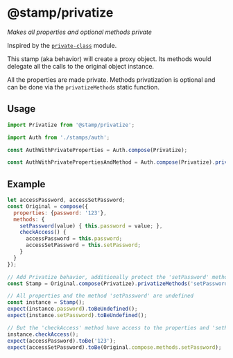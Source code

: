 # @stamp/privatize

_Makes all properties and optional methods private_

Inspired by the [`private-class`](https://github.com/parro-it/private-class) module.

This stamp (aka behavior) will create a proxy object. Its methods would delegate all the calls to the original object instance.

All the properties are made private. Methods privatization is optional and can be done via the `privatizeMethods` static function.

## Usage
```js
import Privatize from '@stamp/privatize';

import Auth from './stamps/auth';

const AuthWithPrivateProperties = Auth.compose(Privatize);

const AuthWithPrivatePropertiesAndMethod = Auth.compose(Privatize).privatizeMethods('setPassword');
```

## Example
```js
let accessPassword, accessSetPassword;
const Original = compose({
  properties: {password: '123'},
  methods: {
    setPassword(value) { this.password = value; },
    checkAccess() {
      accessPassword = this.password;
      accessSetPassword = this.setPassword;
    }
  }
});

// Add Privatize behavior, additionally protect the 'setPassword' method 
const Stamp = Original.compose(Privatize).privatizeMethods('setPassword');

// All properties and the method 'setPassword' are undefined
const instance = Stamp();
expect(instance.password).toBeUndefined();
expect(instance.setPassword).toBeUndefined();

// But the 'checkAccess' method have access to the properties and 'setPassword'
instance.checkAccess();
expect(accessPassword).toBe('123');
expect(accessSetPassword).toBe(Original.compose.methods.setPassword);
```
